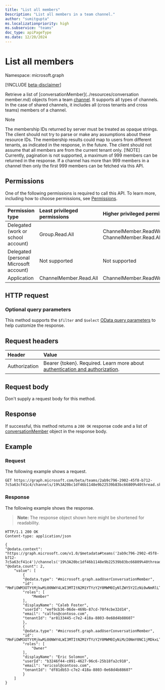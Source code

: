 ```yaml
---
title: "List all members"
Description: "List all members in a team channel."
author: "sumitgupta"
ms.localizationpriority: high
ms.subservice: "teams"
doc_type: apiPageType
ms.date: 12/20/2024
---
```


# List all members

Namespace: microsoft.graph

[!INCLUDE [beta-disclaimer](../../includes/beta-disclaimer.md)]

Retrieve a list of [conversationMember](../resources/conversation member.md) objects from a team [channel](../resources/channel.md). It supports all types of channels. In the case of shared channels, it includes all (cross tenants and cross teams) members of a channel.

> [!NOTE]
> The membership IDs returned by server must be treated as opaque strings. The client should not try to parse or make any assumptions about these resource IDs.
> The membership results could map to users from different tenants, as indicated in the response, in the future. The client should not assume that all members are from the current tenant only.
> [!NOTE] 
>Currently, pagination is not supported, a maximum of 999 members can be returned in the response. If a channel has more than 999 members in a channel then only the first 999 members can be fetched via this API.

## Permissions

One of the following permissions is required to call this API. To learn more, including how to choose permissions, see [Permissions](/graph/permissions-reference).

|Permission type      | Least privileged permissions       | Higher privileged permissions |
|:--------------------|:---------------------------------------------------------|:---------------------------------------------------------|
|Delegated (work or school account) | Group.Read.All | ChannelMember.ReadWrite.All, ChannelMember.Read.AllChannelMember.Read.All |
|Delegated (personal Microsoft account) | Not supported | Not supported |
|Application | ChannelMember.Read.All | ChannelMember.ReadWrite.All |

## HTTP request

<!-- { "blockType" : "ignored" } -->

### Optional query parameters

This method supports the `$filter` and `$select` [OData query parameters](/graph/query-parameters) to help customize the response.

## Request headers

| Header       | Value |
|:---------------|:--------|
|Authorization|Bearer {token}. Required. Learn more about [authentication and authorization](/graph/auth/auth-concepts).|

## Request body

Don't supply a request body for this method.

## Response

If successful, this method returns a `200 OK` response code and a list of [conversationMember](../resources/conversationmember.md) object in the response body.

## Example

### Request

The following example shows a request.

<!-- {
  "blockType": "request",
  "name": "channel-list-allMembers",
  "sampleKeys": ["2ab9c796-2902-45f8-b712-7c5a63cf41c4", "19%3A20bc1df46b1148e9b22539b83bc66809%40thread.skype"]
} -->
```msgraph-interactive
GET https://graph.microsoft.com/beta/teams/2ab9c796-2902-45f8-b712-7c5a63cf41c4/channels/19%3A20bc1df46b1148e9b22539b83bc66809%40thread.skype/allMembers
```


### Response

The following example shows the response.

>**Note:** The response object shown here might be shortened for readability.
<!-- {
  "blockType": "response",
  "truncated": true,
  "@odata.type": "microsoft.graph.conversationMember"
} -->

```http
HTTP/1.1 200 OK
Content-type: application/json

{
"@odata.context": "https://graph.microsoft.com/v1.0/$metadata#teams('2ab9c796-2902-45f8-b712-7c5a63cf41c4')/channels('19%3A20bc1df46b1148e9b22539b83bc66809%40thread.skype')/allMembers",
"@odata.count": 2,
    "value": [
        {
        "@odata.type": "#microsoft.graph.aadUserConversationMember",
        "id": "MmFiOWM3OTYtMjkwMi00NWY4LWI3MTItN2M1YTYzY2Y0MWM0IyNlZWY5Y2IzNi0wNmRlLTQ2OWItODdjZC03MGY0Y2JlMzJkMTQ=",
        "roles": [
            "Member"
        ],
        "displayName": "Caleb Foster",
        "userId": "eef9cb36-06de-469b-87cd-70f4cbe32d14",
        "email": "calfos@contoso.com",
        "tenantId": "ar8133445-c7e2-418a-8803-0e68d4b88607"
        },
        {
        "@odata.type": "#microsoft.graph.aadUserConversationMember",
        "id": "MmFiOWM3OTYtMjkwMi00NWY4LWI3MTItN2M1YTYzY2Y0MWM0IyNiMzI0NmY0NC1jMDkxLTQ2MjctOTZjNi0yNWIxOGZhMmM5MTA=",
        "roles": [
            "Owner"
        ],
        "displayName": "Eric Solomon",
        "userId": "b3246f44-c091-4627-96c6-25b18fa2c910",
        "email": "ericsol@contoso.com",
        "tenantId": "df81db53-c7e2-418a-8803-0e68d4b88607"
        }
    ]
}

```
